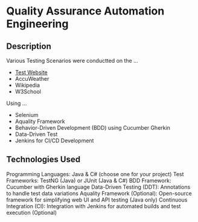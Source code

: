 # Quality Assurance Automation Engineering

## Description
Various Testing Scenarios were conductted on the ...

- [Test Website](https://the-internet.herokuapp.com/)
- AccuWeather
- Wikipedia
- W3School

Using ...
- Selenium 
- Aquality Framework
- Behavior-Driven Development (BDD) using Cucumber Gherkin
- Data-Driven Test
- Jenkins for CI/CD Development

## Technologies Used
Programming Languages: Java & C# (choose one for your project)
Test Frameworks: TestNG (Java) or JUnit (Java & C#)
BDD Framework: Cucumber with Gherkin language
Data-Driven Testing (DDT): Annotations to handle test data variations
Aquality Framework (Optional): Open-source framework for simplifying web UI and API testing (Java only)
Continuous Integration (CI): Integration with Jenkins for automated builds and test execution (Optional)
